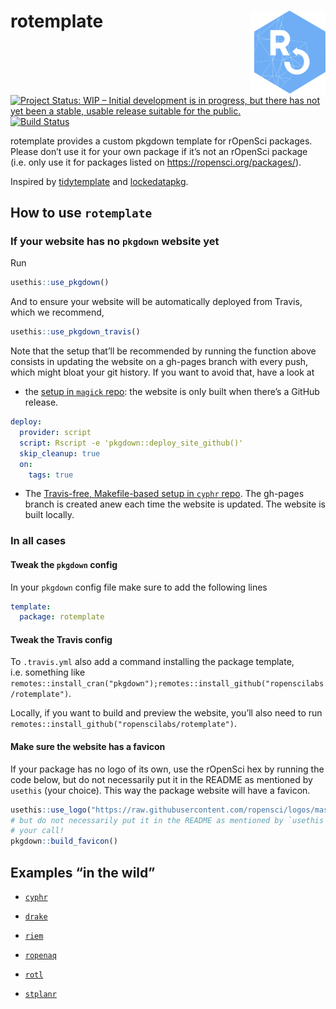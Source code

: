 
<!-- README.md is generated from README.Rmd. Please edit that file -->

# rotemplate <a href='https://ropenscilabs.github.io/rotemplate'><img src='man/figures/logo.png' align="right" height="134.5" /></a>

<!-- badges: start -->

[![Project Status: WIP – Initial development is in progress, but there
has not yet been a stable, usable release suitable for the
public.](https://www.repostatus.org/badges/latest/wip.svg)](https://www.repostatus.org/#wip)
[![Build
Status](https://travis-ci.org/ropensci/rotemplate.svg?branch=master)](https://travis-ci.org/ropensci/rotemplate)
<!-- badges: end -->

rotemplate provides a custom pkgdown template for rOpenSci packages.
Please don’t use it for your own package if it’s not an rOpenSci package
(i.e. only use it for packages listed on
<https://ropensci.org/packages/>).

Inspired by [tidytemplate](https://github.com/tidyverse/tidytemplate/)
and [lockedatapkg](https://github.com/lockedatapublished/lockedatapkg).

## How to use `rotemplate`

### If your website has no `pkgdown` website yet

Run

``` r
usethis::use_pkgdown()
```

And to ensure your website will be automatically deployed from Travis,
which we recommend,

``` r
usethis::use_pkgdown_travis()
```

Note that the setup that’ll be recommended by running the function above
consists in updating the website on a gh-pages branch with every push,
which might bloat your git history. If you want to avoid that, have a
look at

  - the [setup in `magick`
    repo](https://github.com/ropensci/magick/blob/e8895c35df8a985212cc5b094a2aaad7389d029d/.travis.yml#L14):
    the website is only built when there’s a GitHub release.

<!-- end list -->

``` yaml
deploy:
  provider: script
  script: Rscript -e 'pkgdown::deploy_site_github()'
  skip_cleanup: true
  on:
    tags: true
```

  - The [Travis-free, Makefile-based setup in `cyphr`
    repo](https://github.com/ropensci/cyphr). The gh-pages branch is
    created anew each time the website is updated. The website is built
    locally.

### In all cases

#### Tweak the `pkgdown` config

In your `pkgdown` config file make sure to add the following lines

``` yaml
template:
  package: rotemplate
```

#### Tweak the Travis config

To `.travis.yml` also add a command installing the package template,
i.e. something like
`remotes::install_cran("pkgdown");remotes::install_github("ropenscilabs/rotemplate")`.

Locally, if you want to build and preview the website, you’ll also need
to run `remotes::install_github("ropenscilabs/rotemplate")`.

#### Make sure the website has a favicon

If your package has no logo of its own, use the rOpenSci hex by running
the code below, but do not necessarily put it in the README as mentioned
by `usethis` (your choice). This way the package website will have a
favicon.

``` r
usethis::use_logo("https://raw.githubusercontent.com/ropensci/logos/master/stickers/blue_short_hexsticker.png")
# but do not necessarily put it in the README as mentioned by `usethis`,
# your call!
pkgdown::build_favicon()
```

## Examples “in the wild”

  - [`cyphr`](https://ropensci.github.io/cyphr/)

  - [`drake`](https://ropensci.github.io/drake/)

  - [`riem`](https://ropensci.github.io/riem/)

  - [`ropenaq`](https://ropensci.github.io/ropenaq/)

  - [`rotl`](https://ropensci.github.io/rotl/)

  - [`stplanr`](https://ropensci.github.io/stplanr/)
